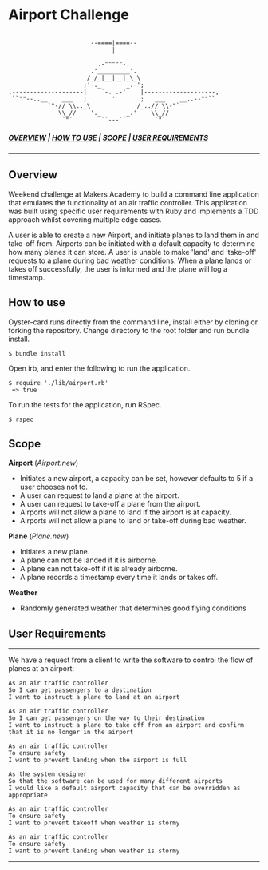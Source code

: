 # Airport Challenge 

```
                    
                       --====|====--
                             |  

                         .-"""""-. 
                       .'_________'. 
                      /_/_|__|__|_\_\
                     ;'-._       _.-';
,--------------------|    `-. .-'    |--------------------,
 ``""--..__    ___   ;       '       ;   ___    __..--""``
           `"-// \\.._\             /_..// \\-"`
              \\_//    '._       _.'    \\_//
               `"`        ``---``        `"`                                                    
```
##### [*OVERVIEW*](#Overview) | [*HOW TO USE*](#How-to-use) | [*SCOPE*](#scope) | [*USER REQUIREMENTS*](#User-Requirements )
___

## Overview

Weekend challenge at Makers Academy to build a command line application that emulates the functionality of an air traffic controller. This application was built using specific user requirements with Ruby and implements a TDD approach whilst covering multiple edge cases.

A user is able to create a new Airport, and initiate planes to land them in and take-off from. Airports can be initiated with a default capacity to determine how many planes it can store. A user is unable to make 'land' and 'take-off' requests to a plane during bad weather conditions. When a plane lands or takes off successfully, the user is informed and the plane will log a timestamp.


## How to use

Oyster-card runs directly from the command line, install either by cloning or forking the repository. Change directory to the root folder and run bundle install.

```
$ bundle install
```
Open irb, and enter the following to run the application.

```
$ require './lib/airport.rb'
 => true
```
To run the tests for the application, run RSpec.

```
$ rspec
```

## Scope

**Airport** (*Airport.new*)
-	Initiates a new airport, a capacity can be set, however defaults to 5 if a user chooses not to.
-	A user can request to land a plane at the airport.
-	A user can request to take-off a plane from the airport.
-	Airports will not allow a plane to land if the airport is at capacity.
-	Airports will not allow a plane to land or take-off during bad weather.


**Plane** (*Plane.new*)
-	Initiates a new plane.
-	A plane can not be landed if it is airborne.
-	A plane can not take-off if it is already airborne.
-	A plane records a timestamp every time it lands or takes off.


**Weather**
- Randomly generated weather that determines good flying conditions

## User Requirements

---------

We have a request from a client to write the software to control the flow of planes at an airport:

```
As an air traffic controller
So I can get passengers to a destination
I want to instruct a plane to land at an airport
```
```
As an air traffic controller
So I can get passengers on the way to their destination
I want to instruct a plane to take off from an airport and confirm that it is no longer in the airport
```
```
As an air traffic controller
To ensure safety
I want to prevent landing when the airport is full
```
```
As the system designer
So that the software can be used for many different airports
I would like a default airport capacity that can be overridden as appropriate
```
```
As an air traffic controller
To ensure safety
I want to prevent takeoff when weather is stormy
```
```
As an air traffic controller
To ensure safety
I want to prevent landing when weather is stormy
```
--------

